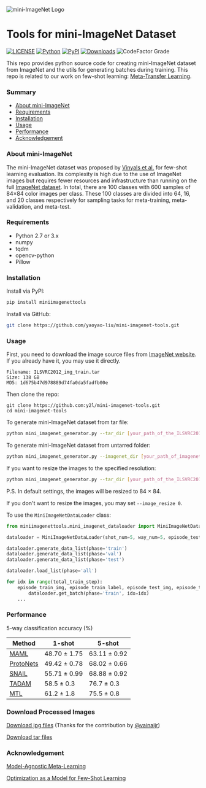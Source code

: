 ![mini-ImageNet Logo](https://github.com/y2l/mini-imagenet-tools/blob/master/mini-imagenet.png)
# Tools for mini-ImageNet Dataset

[![LICENSE](https://img.shields.io/github/license/y2l/mini-imagenet-tools.svg)](https://github.com/y2l/meta-transfer-learning-tensorflow/blob/master/LICENSE)
[![Python](https://img.shields.io/badge/python-2.7-blue.svg)](https://www.python.org/)
[![PyPI](https://img.shields.io/pypi/v/miniimagenettools)](https://pypi.org/project/miniimagenettools/)
[![Downloads](https://pepy.tech/badge/miniimagenettools)](https://pepy.tech/project/miniimagenettools)
![CodeFactor Grade](https://img.shields.io/codefactor/grade/github/yaoyao-liu/mini-imagenet-tools)

This repo provides python source code for creating mini-ImageNet dataset from ImageNet and the utils for generating batches during training. This repo is related to our work on few-shot learning: [Meta-Transfer Learning](https://github.com/y2l/meta-transfer-learning-tensorflow).


### Summary

* [About mini-ImageNet](#about-mini-ImageNet)
* [Requirements](#requirements)
* [Installation](#installation)
* [Usage](#usage)
* [Performance](#performance)
* [Acknowledgement](#acknowledgement)

### About mini-ImageNet

The mini-ImageNet dataset was proposed by [Vinyals et al.](http://papers.nips.cc/paper/6385-matching-networks-for-one-shot-learning.pdf) for few-shot learning evaluation. Its complexity is high due to the use of ImageNet images but requires fewer resources and infrastructure than running on the full [ImageNet dataset](https://arxiv.org/pdf/1409.0575.pdf). In total, there are 100 classes with 600 samples of 84×84 color images per class. These 100 classes are divided into 64, 16, and 20 classes respectively for sampling tasks for meta-training, meta-validation, and meta-test.

### Requirements

- Python 2.7 or 3.x
- numpy
- tqdm
- opencv-python
- Pillow

### Installation
Install via PyPI:
```bash
pip install miniimagenettools
```

Install via GitHub:
```bash
git clone https://github.com/yaoyao-liu/mini-imagenet-tools.git
```

### Usage 
First, you need to download the image source files from [ImageNet website](http://www.image-net.org/challenges/LSVRC/2012/). If you already have it, you may use it directly.
```
Filename: ILSVRC2012_img_train.tar
Size: 138 GB
MD5: 1d675b47d978889d74fa0da5fadfb00e
```
Then clone the repo:
```
git clone https://github.com:y2l/mini-imagenet-tools.git
cd mini-imagenet-tools
```
To generate mini-ImageNet dataset from tar file:
```bash
python mini_imagenet_generator.py --tar_dir [your_path_of_the_ILSVRC2012_img_train.tar]
```
To generate mini-ImageNet dataset from untarred folder:
```bash
python mini_imagenet_generator.py --imagenet_dir [your_path_of_imagenet_folder]
```
If you want to resize the images to the specified resolution:
```bash
python mini_imagenet_generator.py --tar_dir [your_path_of_the_ILSVRC2012_img_train.tar] --image_resize 100
```
P.S. In default settings, the images will be resized to 84 × 84. 

If you don't want to resize the images, you may set ```--image_resize 0```.

To use the ```MiniImageNetDataLoader``` class:
```python
from miniimagenettools.mini_imagenet_dataloader import MiniImageNetDataLoader

dataloader = MiniImageNetDataLoader(shot_num=5, way_num=5, episode_test_sample_num=15)

dataloader.generate_data_list(phase='train')
dataloader.generate_data_list(phase='val')
dataloader.generate_data_list(phase='test')

dataloader.load_list(phase='all')

for idx in range(total_train_step):
    episode_train_img, episode_train_label, episode_test_img, episode_test_label = \
        dataloader.get_batch(phase='train', idx=idx)
    ...
```
### Performance
5-way classification accuracy (%)

|Method|1-shot|5-shot|
|---|---|---|
|[MAML](https://arxiv.org/pdf/1703.03400.pdf)| 48.70 ± 1.75| 63.11 ± 0.92|
|[ProtoNets](http://papers.nips.cc/paper/6996-prototypical-networks-for-few-shot-learning.pdf)| 49.42 ± 0.78 |68.02 ± 0.66|
|[SNAIL](https://openreview.net/pdf?id=B1DmUzWAW)| 55.71 ± 0.99 |68.88 ± 0.92|
|[TADAM](https://arxiv.org/pdf/1805.10123.pdf)| 58.5 ± 0.3 |76.7 ± 0.3|
|[MTL](https://arxiv.org/pdf/1812.02391.pdf)| 61.2 ± 1.8 |75.5 ± 0.8|

### Download Processed Images 

[Download jpg files](https://drive.google.com/open?id=137M9jEv8nw0agovbUiEN_fPl_waJ2jIj) (Thanks for the contribution by [@vainaijr](https://github.com/vainaijr))

[Download tar files](https://www.iti-tju.org/~yyliu/meta-transfer-learning/download/)


### Acknowledgement
[Model-Agnostic Meta-Learning](https://github.com/cbfinn/maml)

[Optimization as a Model for Few-Shot Learning](https://github.com/gitabcworld/FewShotLearning)
